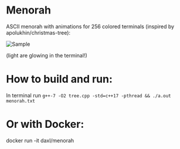 # Menorah 
ASCII menorah with animations for 256 colored terminals (inspired by apolukhin/christmas-tree):

![Sample](https://raw.githubusercontent.com/daxmc99/menorah/master/docs/menorah.png)

(light are glowing in the terminal!)

# How to build and run:
In terminal run `g++-7 -O2 tree.cpp -std=c++17 -pthread && ./a.out menorah.txt`

# Or with Docker:
docker run -it daxl/menorah



